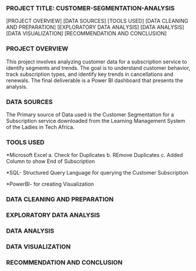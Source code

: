### PROJECT TITLE: CUSTOMER-SEGMENTATION-ANALYSIS

[PROJECT OVERVIEW]
[DATA SOURCES]
[TOOLS USED]
[DATA CLEANING AND PREPARATION]
[EXPLORATORY DATA ANALYSIS]
[DATA ANALYSIS]
[DATA VISUALIZATION]
[RECOMMENDATION AND CONCLUSION]

### PROJECT OVERVIEW
This project involves analyzing customer data for a subscription service to identify 
segments and trends. The goal is to understand customer behavior, track subscription types, 
and identify key trends in cancellations and renewals. The final deliverable is a Power BI 
dashboard that presents the analysis.

### DATA SOURCES
The Primary source of Data used is the Customer Segmentation for a Subscription service downloaded from the Learning Management System of the Ladies in Tech Africa.

### TOOLS USED

*Microsoft Excel
a. Check for Duplicates
b. REmove Duplicates
c. Added Column to show End of Subscription

*SQL- Structured Query Language for querying the Customer Subscription

*PowerBI- for creating Visualization

### DATA CLEANING AND PREPARATION
### EXPLORATORY DATA ANALYSIS
### DATA ANALYSIS
### DATA VISUALIZATION
### RECOMMENDATION AND CONCLUSION

